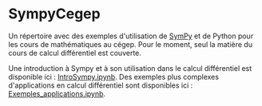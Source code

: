 # SympyCegep
Un répertoire avec des exemples d'utilisation de [SymPy](http://docs.sympy.org/latest/index.html) et de Python pour les cours de mathématiques au cégep. Pour le moment, seul la matière du cours de calcul différentiel est couverte.

Une introduction à Sympy et à son utilisation dans le calcul différentiel est disponible ici : [IntroSympy.ipynb](https://colab.research.google.com/github/marcelie8/SympyCegep/blob/main/IntroSympy.ipynb).
Des exemples plus complexes d'applications en calcul différentiel sont disponibles ici : [Exemples_applications.ipynb](https://colab.research.google.com/github/marcelie8/SympyCegep/blob/main/Exemples_applications.ipynb).
